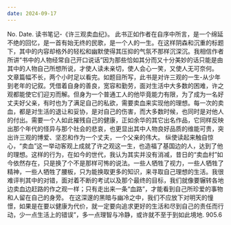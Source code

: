 ```yaml
---
date: 2024-09-17
---
```


No.
Date.
读书笔记-《许三观卖血纪》。
此书正如作者在自序中所言，是一个绵延不绝的回忆，是一首有始无终的民歌，是一个人的一生。在这样阴森和沉重的标题下，其中的内容却格外的轻松和幽默使得其压抑的气氛不那样沉深沉。我相信作者所讲“书中的人物经常自己开口说话”因为那些恰如其分而又十分美妙的话只能是由其中的人物自己所想所说，才使人读未亲切，使人会心一笑，又使人无可奈何。
文章篇幅不长，两个小时足以看完。如题目所写，此书是对许三观的一生-从少年到老年的记叙。凭借着自身的善良，宽容和勤劳，面对生活中大多数的困难，许之观都能使它们迎刃而解。但身为一个普通工人的他毕竟能力有限，为了成为一名好丈夫好父亲，有时也为了满足自己的私欲，需要卖血来实现他的理想。每一次的卖血，都是对生活的退让和妥协，是对自己的伤害，而大多数时候，也同时是对他人的付出。需要一个人如此摧残自己的健康，正如余华的其它出名作品，它同样反映出那个年代的怪异与那个社会的悲哀，也更显出其中人物良好品质的维能可贵，突出许三观的博爱、坚忍和作为一个丈夫，一个父亲的伟大。
纵使读起来触自惊心，“卖血”这一举动客观上成就了许之观这一生，也造福了基国边的人，达到了他的理想。这样的行为，在如今的世代，我认为其实并没有消减，昔日的“卖血村”如今依然存在，只是换了个不是那样可怖的说法。一些人牺牲了视力，一些人牺牲了精神，一些人牺牲了腰板，只为能换取更多的知识，来寻取自己理想的生活。我很难评判其中的对错，面对着不断的考试以及那个最终的目标，我们就像要辗转各地边卖血边赶路的作之观一样；只有走出来一条“血路”，才能看到自己所珍爱的事物和人留在自己的身旁。
在这深邃的黑暗与幽冷之中，我们不应放下对明天的憧憬，如果是在要以健康为代价，就一定要向追求更好的生活和尽到自己的责任而行动，少一点生活上的错误”，多一点理智与冷静，或许就不至于到如此境地.
905.6
